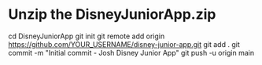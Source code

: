 # Unzip the DisneyJuniorApp.zip
cd DisneyJuniorApp
git init
git remote add origin https://github.com/YOUR_USERNAME/disney-junior-app.git
git add .
git commit -m "Initial commit - Josh Disney Junior App"
git push -u origin main
